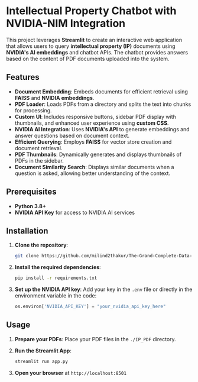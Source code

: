 

# **Intellectual Property Chatbot with NVIDIA-NIM Integration**

This project leverages **Streamlit** to create an interactive web application that allows users to query **intellectual property (IP)** documents using **NVIDIA's AI embeddings** and chatbot APIs. The chatbot provides answers based on the content of PDF documents uploaded into the system.

## **Features**

- **Document Embedding**: Embeds documents for efficient retrieval using **FAISS** and **NVIDIA embeddings**.
- **PDF Loader**: Loads PDFs from a directory and splits the text into chunks for processing.
- **Custom UI**: Includes responsive buttons, sidebar PDF display with thumbnails, and enhanced user experience using **custom CSS**.
- **NVIDIA AI Integration**: Uses **NVIDIA's API** to generate embeddings and answer questions based on document context.
- **Efficient Querying**: Employs **FAISS** for vector store creation and document retrieval.
- **PDF Thumbnails**: Dynamically generates and displays thumbnails of PDFs in the sidebar.
- **Document Similarity Search**: Displays similar documents when a question is asked, allowing better understanding of the context.

## **Prerequisites**

- **Python 3.8+**
- **NVIDIA API Key** for access to NVIDIA AI services

## **Installation**

1. **Clone the repository**:

    ```bash
    git clone https://github.com/milind2thakur/The-Grand-Complete-Data-Science-Materials.git
    ```

2. **Install the required dependencies**:

    ```bash
    pip install -r requirements.txt
    ```

3. **Set up the NVIDIA API key**: Add your key in the `.env` file or directly in the environment variable in the code:

    ```python
    os.environ['NVIDIA_API_KEY'] = "your_nvidia_api_key_here"
    ```

## **Usage**

1. **Prepare your PDFs**: Place your PDF files in the `./IP_PDF` directory.
2. **Run the Streamlit App**:

    ```bash
    streamlit run app.py
    ```

3. **Open your browser** at `http://localhost:8501`
